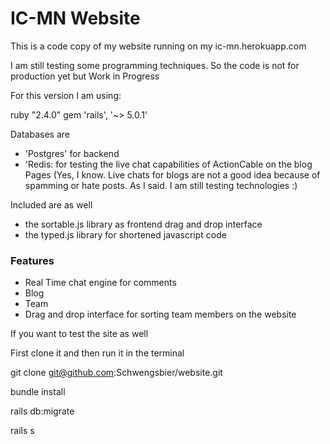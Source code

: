 # IC-MN Website

This is a code copy of my website running on my ic-mn.herokuapp.com

I am still testing some programming techniques. 
So the code is not for production yet but Work in Progress

For this version I am using:

ruby "2.4.0"
gem 'rails', '~> 5.0.1'

Databases are 
- 'Postgres' for backend 
- 'Redis: for testing the live chat capabilities of ActionCable on the blog Pages (Yes, I know. Live chats for blogs are not a good idea because of spamming or hate posts. As I said. I am still testing technologies :)

Included are as well
- the sortable.js library as frontend drag and drop interface 
- the typed.js library for shortened javascript code

### Features

- Real Time chat engine for comments
- Blog
- Team
- Drag and drop interface for sorting team members on the website

If you want to test the site as well

First clone it and then run it in the terminal

git clone git@github.com:Schwengsbier/website.git

bundle install

rails db:migrate

rails s















